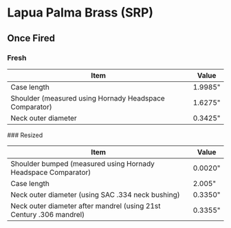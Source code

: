 # Lapua Palma Brass (SRP)

## Once Fired

### Fresh

| Item                                                   | Value   |
|--------------------------------------------------------|---------|
| Case length                                            | 1.9985" |
| Shoulder (measured using Hornady Headspace Comparator) | 1.6275" |
| Neck outer diameter                                    | 0.3425" |

### Resized

| Item                                                                | Value   |
|---------------------------------------------------------------------|---------|
| Shoulder bumped (measured using Hornady Headspace Comparator)       | 0.0020" |
| Case length                                                         | 2.005"  |
| Neck outer diameter (using SAC .334 neck bushing)                   | 0.3350" |
| Neck outer diameter after mandrel (using 21st Century .306 mandrel) | 0.3355" |